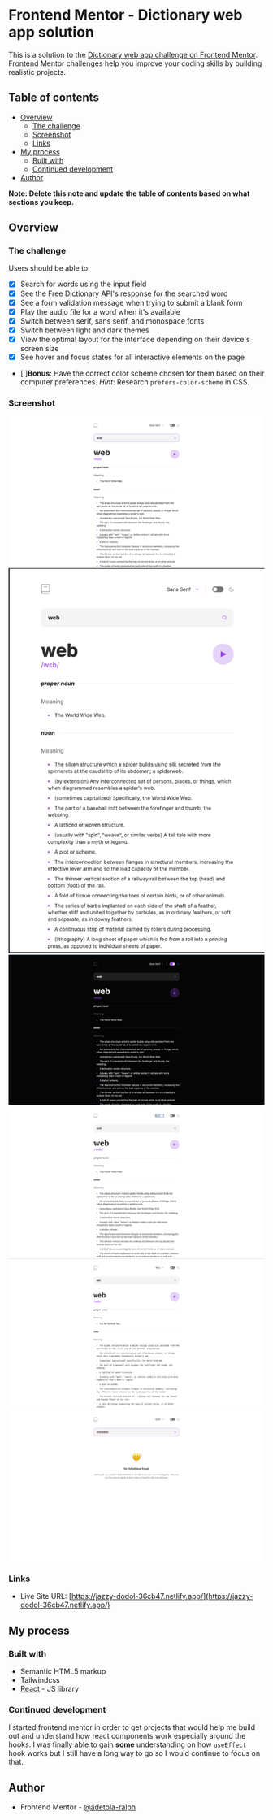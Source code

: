 # Frontend Mentor - Dictionary web app solution

This is a solution to the [Dictionary web app challenge on Frontend Mentor](https://www.frontendmentor.io/challenges/dictionary-web-app-h5wwnyuKFL). Frontend Mentor challenges help you improve your coding skills by building realistic projects. 

## Table of contents

- [Overview](#overview)
  - [The challenge](#the-challenge)
  - [Screenshot](#screenshot)
  - [Links](#links)
- [My process](#my-process)
  - [Built with](#built-with)
  - [Continued development](#continued-development)
- [Author](#author)

**Note: Delete this note and update the table of contents based on what sections you keep.**

## Overview

### The challenge

Users should be able to:

- [x] Search for words using the input field
- [x] See the Free Dictionary API's response for the searched word
- [x] See a form validation message when trying to submit a blank form
- [x] Play the audio file for a word when it's available
- [x] Switch between serif, sans serif, and monospace fonts
- [x] Switch between light and dark themes
- [x] View the optimal layout for the interface depending on their device's screen size
- [x] See hover and focus states for all interactive elements on the page
- [ ]**Bonus**: Have the correct color scheme chosen for them based on their computer preferences. _Hint_: Research `prefers-color-scheme` in CSS.

### Screenshot

![Desktop view](./screenshots/1_desktop.png)
![Tablet view](./screenshots/2_tablet.png)
![Dark mode](./screenshots/4_desktop_dark.png)
![Serif font view](./screenshots/5_desktop_serif.png)
![Mono font view](./screenshots/6_desktop_mono.png)
![No definitions available view](./screenshots/7_no_definitions_found.png)

### Links

- Live Site URL: [https://jazzy-dodol-36cb47.netlify.app/](https://jazzy-dodol-36cb47.netlify.app/)

## My process

### Built with

- Semantic HTML5 markup
- Tailwindcss
- [React](https://reactjs.org/) - JS library


### Continued development

I started frontend mentor in order to get projects that would help me build out and understand how react components work especially around the hooks. I was finally able to gain __some__ understanding on how `useEffect` hook works but I still have a long way to go so I would continue to focus on that.

## Author

- Frontend Mentor - [@adetola-ralph](https://www.frontendmentor.io/profile/adetola-ralph)
